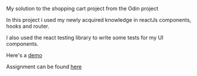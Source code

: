 My solution to the shopping cart project from the Odin project

In this project i used my newly acquired knowledge in reactJs components, hooks and router.

I also used the react testing library to write some tests for my UI components.

Here's a [demo](https://ikem-coded-it.github.io/shopping-cart-TOP/)

Assignment can be found [here](https://www.theodinproject.com/lessons/node-path-javascript-shopping-cart)
